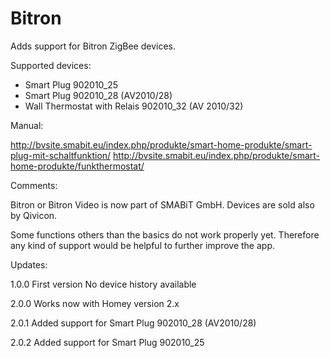 # Bitron

Adds support for Bitron ZigBee devices.


Supported devices:
- Smart Plug 902010_25
- Smart Plug 902010_28 (AV2010/28)
- Wall Thermostat with Relais 902010_32 (AV 2010/32)


Manual:

http://bvsite.smabit.eu/index.php/produkte/smart-home-produkte/smart-plug-mit-schaltfunktion/
http://bvsite.smabit.eu/index.php/produkte/smart-home-produkte/funkthermostat/


Comments:

Bitron or Bitron Video is now part of SMABiT GmbH. Devices are sold also by Qivicon.

Some functions others than the basics do not work properly yet.
Therefore any kind of support would be helpful to further improve the app.


Updates:

1.0.0
First version
No device history available

2.0.0 
Works now with Homey version 2.x

2.0.1
Added support for Smart Plug 902010_28 (AV2010/28)

2.0.2
Added support for Smart Plug 902010_25
